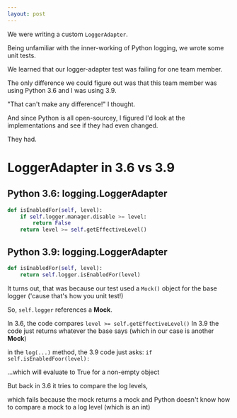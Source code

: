 ```yaml
---
layout: post
---
```

We were writing a custom `LoggerAdapter`.

Being unfamiliar with the inner-working of Python logging, we wrote some unit tests.

We learned that our logger-adapter test was failing for one team member.

The only difference we could figure out was that this team member was using Python 3.6 and I was using 3.9.

"That can't make any difference!" I thought.

And since Python is all open-sourcey, I figured I'd look at the implementations and see if they had even changed.

They had.

# LoggerAdapter in 3.6 vs 3.9

## Python 3.6: logging.LoggerAdapter
```python
def isEnabledFor(self, level):
    if self.logger.manager.disable >= level:
        return False
    return level >= self.getEffectiveLevel()
```

## Python 3.9: logging.LoggerAdapter
```python
def isEnabledFor(self, level):
    return self.logger.isEnabledFor(level)
```

It turns out, that was because our test used a `Mock()` object for the base logger ('cause that's how you unit test!)

So, `self.logger` references a **Mock**.

In 3.6, the code compares `level >= self.getEffectiveLevel()`
In 3.9 the code just returns whatever the base says (which in our case is another **Mock**)

in the `log(...)` method, the 3.9 code just asks: `if self.isEnabledFoor(level):`

...which will evaluate to True for a non-empty object

But back in 3.6 it tries to compare the log levels,

which fails because the mock returns a mock and Python doesn't know how to compare a mock to a log level (which is an int)

